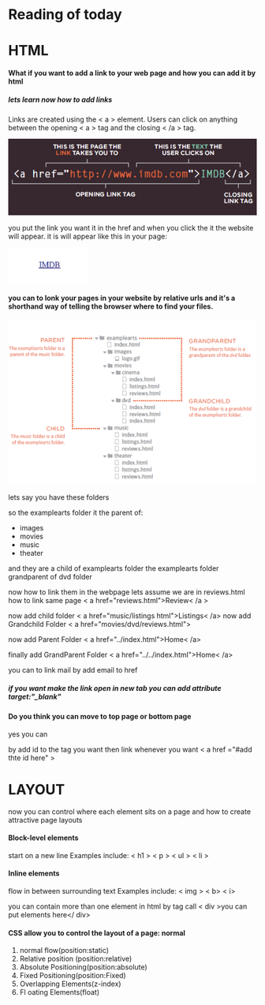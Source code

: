 # Reading of today

# HTML

#### What if you want to add a link to your web page and how you can add it by html

##### lets learn now how to add links

Links are created using the < a > element. Users can click on anything
between the opening < a > tag and the closing < /a > tag.

![link](images04/link.png)

you put the link you want it in the href and when you click the it the website will appear. 
it is will appear like this in your page:

![link1](images04/link1.png)

#### you can to lonk your pages in your website by relative urls and it's a shorthand way of telling the browser where to find your files.

![rel-link](images04/rel-link.png)

lets say you have these folders

so the examplearts folder it the parent of:
* images
* movies
* music
* theater 

and they are a child of examplearts folder
the examplearts folder grandparent of dvd folder

now how to link them in the webpage
lets assume we are in reviews.html how to link same page < a href="reviews.html">Review< /a >

now add child folder < a href="music/listings html">Listings< /a>
 now add Grandchild Folder < a href="movies/dvd/reviews.html">

 now add Parent Folder < a href="../index.html">Home< /a>

 finally add GrandParent Folder < a href="../../index.html">Home< /a>

 you can to link mail by add email to href

 ##### if you want make the link open in new tab you can add attribute  target:"_blank"


 #### Do you think you can move to top page or bottom page 

 yes you can 

 by add id to the tag you want then link whenever you want < a href ="#add thte id here" >

 # LAYOUT

 now you can control where each element sits
on a page and how to create attractive
page layouts

#### Block-level elements
start on a new line
Examples include:
< h1 > < p > < ul > < li >

#### Inline elements
flow in between
surrounding text
Examples include:
< img > < b> < i>

you can contain more than one element in html by tag call < div >you can put elements here</ div>


#### CSS allow you to control the layout of a page: normal

1. normal flow(position:static)
2.  Relative position (position:relative)
3. Absolute Positioning(position:absolute)
4. Fixed Positioning(position:Fixed)
5. Overlapping Elements(z-index)
6. Fl oating Elements(float)